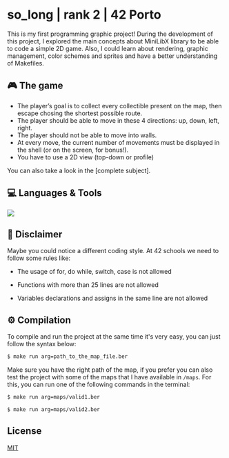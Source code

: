 # so_long | rank 2 | 42 Porto

This is my first programming graphic project!
During the development of this project, I explored the main concepts about MiniLibX library to be able to code a simple 2D game. Also, I could learn about rendering, graphic management, color schemes and sprites and have a better understanding of Makefiles. 

## 🎮 The game

- The player’s goal is to collect every collectible present on the map, then escape
chosing the shortest possible route.
- The player should be able to move in these 4 directions: up, down, left, right.
- The player should not be able to move into walls.
- At every move, the current number of movements must be displayed in the shell (or on the screen, for bonus!).
- You have to use a 2D view (top-down or profile)

You can also take a look in the [complete subject]. 

## 💻 Languages & Tools
<p align="left">
  <a href="https://skillicons.dev">
    <img src="https://skillicons.dev/icons?i=c,Makefile" />
  </a>
  </p>
</p>

## 🚨 Disclaimer 
Maybe you could notice a different coding style. At 42 schools we need to follow some rules like:
- The usage of for, do while, switch, case is not allowed<p> 
- Functions with more than 25 lines are not allowed <p> 
- Variables declarations and assigns in the same line are not allowed <p> 
    
## ⚙️ Compilation

To compile and run the project at the same time it's very easy, you can just follow the syntax below: 

```sh
$ make run arg=path_to_the_map_file.ber
```
Make sure you have the right path of the map, if you prefer you can also test the project with some of the maps that I have available in `/maps`. 
For this, you can run one of the following commands in the terminal: 
  
```sh
$ make run arg=maps/valid1.ber
```
  
```sh
$ make run arg=maps/valid2.ber
```
  
## License

[MIT](https://choosealicense.com/licenses/mit/)
